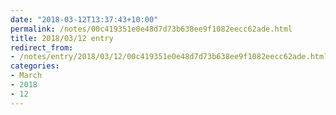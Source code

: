 ```yaml
---
date: "2018-03-12T13:37:43+10:00"
permalink: /notes/00c419351e0e48d7d73b638ee9f1082eecc62ade.html
title: 2018/03/12 entry
redirect_from:
- /notes/entry/2018/03/12/00c419351e0e48d7d73b638ee9f1082eecc62ade.html
categories:
- March
- 2018
- 12
---
```

